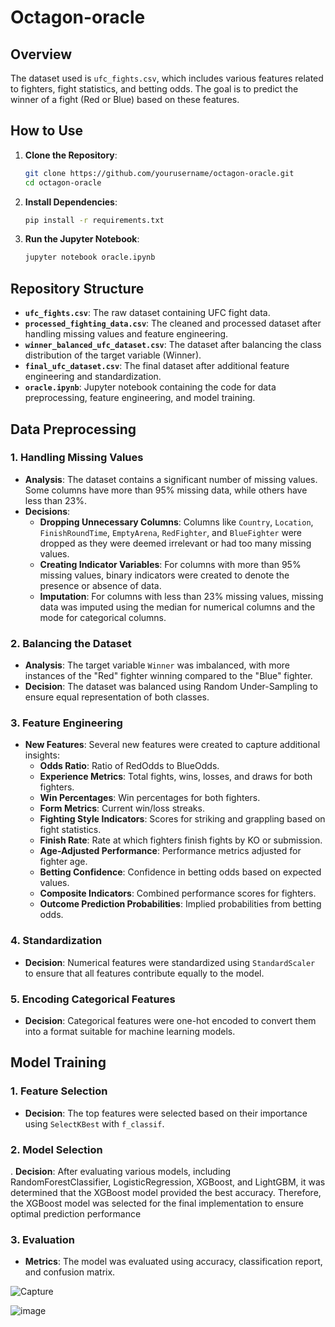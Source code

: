 # Octagon-oracle

## Overview

The dataset used is `ufc_fights.csv`, which includes various features related to fighters, fight statistics, and betting odds. The goal is to predict the winner of a fight (Red or Blue) based on these features.

## How to Use

1. **Clone the Repository**:
   ```bash
   git clone https://github.com/yourusername/octagon-oracle.git
   cd octagon-oracle
   ```

2. **Install Dependencies**:
   ```bash
   pip install -r requirements.txt
   ```

3. **Run the Jupyter Notebook**:
   ```bash
   jupyter notebook oracle.ipynb
   ```

## Repository Structure

- **`ufc_fights.csv`**: The raw dataset containing UFC fight data.
- **`processed_fighting_data.csv`**: The cleaned and processed dataset after handling missing values and feature engineering.
- **`winner_balanced_ufc_dataset.csv`**: The dataset after balancing the class distribution of the target variable (Winner).
- **`final_ufc_dataset.csv`**: The final dataset after additional feature engineering and standardization.
- **`oracle.ipynb`**: Jupyter notebook containing the code for data preprocessing, feature engineering, and model training.

## Data Preprocessing

### 1. **Handling Missing Values**
   - **Analysis**: The dataset contains a significant number of missing values. Some columns have more than 95% missing data, while others have less than 23%.
   - **Decisions**:
     - **Dropping Unnecessary Columns**: Columns like `Country`, `Location`, `FinishRoundTime`, `EmptyArena`, `RedFighter`, and `BlueFighter` were dropped as they were deemed irrelevant or had too many missing values.
     - **Creating Indicator Variables**: For columns with more than 95% missing values, binary indicators were created to denote the presence or absence of data.
     - **Imputation**: For columns with less than 23% missing values, missing data was imputed using the median for numerical columns and the mode for categorical columns.

### 2. **Balancing the Dataset**
   - **Analysis**: The target variable `Winner` was imbalanced, with more instances of the "Red" fighter winning compared to the "Blue" fighter.
   - **Decision**: The dataset was balanced using Random Under-Sampling to ensure equal representation of both classes.

### 3. **Feature Engineering**
   - **New Features**: Several new features were created to capture additional insights:
     - **Odds Ratio**: Ratio of RedOdds to BlueOdds.
     - **Experience Metrics**: Total fights, wins, losses, and draws for both fighters.
     - **Win Percentages**: Win percentages for both fighters.
     - **Form Metrics**: Current win/loss streaks.
     - **Fighting Style Indicators**: Scores for striking and grappling based on fight statistics.
     - **Finish Rate**: Rate at which fighters finish fights by KO or submission.
     - **Age-Adjusted Performance**: Performance metrics adjusted for fighter age.
     - **Betting Confidence**: Confidence in betting odds based on expected values.
     - **Composite Indicators**: Combined performance scores for fighters.
     - **Outcome Prediction Probabilities**: Implied probabilities from betting odds.

### 4. **Standardization**
   - **Decision**: Numerical features were standardized using `StandardScaler` to ensure that all features contribute equally to the model.

### 5. **Encoding Categorical Features**
   - **Decision**: Categorical features were one-hot encoded to convert them into a format suitable for machine learning models.

## Model Training

### 1. **Feature Selection**
   - **Decision**: The top features were selected based on their importance using `SelectKBest` with `f_classif`.

### 2. **Model Selection**
  . **Decision**: After evaluating various models, including RandomForestClassifier, LogisticRegression, XGBoost, and LightGBM, it was determined that the XGBoost model provided the best accuracy. Therefore, the XGBoost model was selected for the final implementation to ensure optimal prediction performance

### 3. **Evaluation**
   - **Metrics**: The model was evaluated using accuracy, classification report, and confusion matrix.


![Capture](https://github.com/user-attachments/assets/245eba21-c2b7-46a5-80ec-61545176f4fd)

![image](https://github.com/user-attachments/assets/5e1f635b-bb60-4354-9a14-33b843af1a8b)
